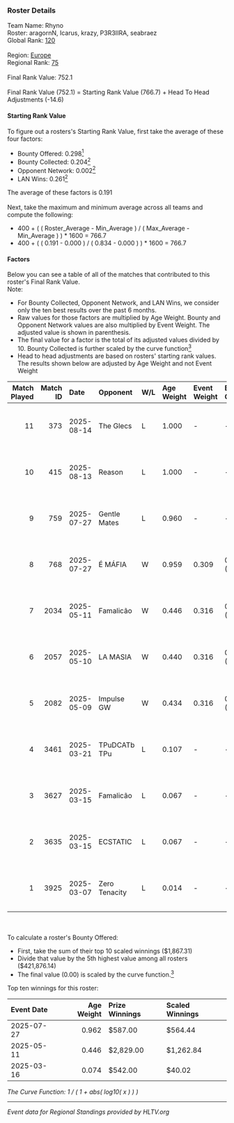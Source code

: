 ### Roster Details<br />
Team Name: Rhyno<br />
Roster: aragornN, Icarus, krazy, P3R3IIRA, seabraez<br />
Global Rank: [120](../../standings_global_2025_09_01.md)<br />
<br />
Region: [Europe]( ../../standings_europe_2025_09_01.md)<br />
Regional Rank: [75]( ../../standings_europe_2025_09_01.md)<br />
<br />
Final Rank Value:  752.1<br />
<br />
Final Rank Value (752.1) = Starting Rank Value (766.7) + Head To Head Adjustments (-14.6)<br />

#### Starting Rank Value<br />
To figure out a rosters's Starting Rank Value, first take the average of these four factors:<br />
- Bounty Offered: 0.298[<sup>1</sup>](#table2)
- Bounty Collected: 0.204[<sup>2</sup>](#table1)
- Opponent Network: 0.002[<sup>2</sup>](#table1)
- LAN Wins: 0.261[<sup>2</sup>](#table1)

The average of these factors is 0.191<br />
<br />
Next, take the maximum and minimum average across all teams and compute the following:<br />
- 400 + ( ( Roster_Average - Min_Average ) / ( Max_Average - Min_Average ) ) * 1600 = 766.7
- 400 + ( ( 0.191 - 0.000 ) / ( 0.834 - 0.000 ) ) * 1600 = 766.7


#### Factors<br />
Below you can see a table of all of the matches that contributed to this roster's Final Rank Value.<br />
Note:<br />

- For Bounty Collected, Opponent Network, and LAN Wins, we consider only the ten best results over the past 6 months.
- Raw values for those factors are multiplied by Age Weight. Bounty and Opponent Network values are also multiplied by Event Weight. The adjusted value is shown in parenthesis.
- The final value for a factor is the total of its adjusted values divided by 10. Bounty Collected is further scaled by the curve function[<sup>3</sup>](#curveFunction)
- Head to head adjustments are based on rosters' starting rank values. The results shown below are adjusted by Age Weight and not Event Weight
<span id="table1"></span><br />


| Match Played | Match ID | Date       | Opponent      | W/L | Age Weight | Event Weight | Bounty Collected | Opponent Network | LAN Wins  | H2H Adj. | Roster                                      |
| -: | -: | :- | :- | :- | :- | :- | :- | :- | :- | -: | :- |
|           11 |      373 | 2025-08-14 | The Glecs     | L   | 1.000      | -            | -                | -                | -         |   -17.69 | Icarus, Jayy2s, P3R3IIRA, rafaxF, seabraez  |
|           10 |      415 | 2025-08-13 | Reason        | L   | 1.000      | -            | -                | -                | -         |   -10.27 | Icarus, Jayy2s, P3R3IIRA, rafaxF, seabraez  |
|            9 |      759 | 2025-07-27 | Gentle Mates  | L   | 0.960      | -            | -                | -                | -         |    -1.69 | Icarus, Jayy2s, P3R3IIRA, rafaxF, seabraez  |
|            8 |      768 | 2025-07-27 | É MÁFIA       | W   | 0.959      | 0.309        | 0.000 (0.000)    | 0.000 (0.000)    | 1 (0.959) |     3.19 | Icarus, Jayy2s, P3R3IIRA, rafaxF, seabraez  |
|            7 |     2034 | 2025-05-11 | Famalicão     | W   | 0.446      | 0.316        | 0.003 (0.000)    | 0.094 (0.013)    | 1 (0.446) |     7.47 | aragornN, Icarus, krazy, P3R3IIRA, seabraez |
|            6 |     2057 | 2025-05-10 | LA MASIA      | W   | 0.440      | 0.316        | 0.005 (0.001)    | 0.014 (0.002)    | 1 (0.440) |     4.52 | aragornN, Icarus, krazy, P3R3IIRA, seabraez |
|            5 |     2082 | 2025-05-09 | Impulse GW    | W   | 0.434      | 0.316        | 0.000 (0.000)    | 0.000 (0.000)    | 1 (0.434) |     2.64 | aragornN, Icarus, krazy, P3R3IIRA, seabraez |
|            4 |     3461 | 2025-03-21 | TPuDCATb TPu  | L   | 0.107      | -            | -                | -                | -         |    -1.44 | aragornN, Icarus, krazy, P3R3IIRA, seabraez |
|            3 |     3627 | 2025-03-15 | Famalicão     | L   | 0.067      | -            | -                | -                | -         |    -1.02 | aragornN, Icarus, krazy, P3R3IIRA, seabraez |
|            2 |     3635 | 2025-03-15 | ECSTATIC      | L   | 0.067      | -            | -                | -                | -         |    -0.19 | aragornN, Icarus, krazy, P3R3IIRA, seabraez |
|            1 |     3925 | 2025-03-07 | Zero Tenacity | L   | 0.014      | -            | -                | -                | -         |    -0.16 | aragornN, Icarus, krazy, P3R3IIRA, seabraez |

<br />
<span id="table2"></span><br />
To calculate a roster's Bounty Offered:<br />

- First, take the sum of their top 10 scaled winnings ($1,867.31)
- Divide that value by the 5th highest value among all rosters ($421,876.14)
- The final value (0.00) is scaled by the curve function.[<sup>3</sup>](#curveFunction)

Top ten winnings for this roster:<br />

| Event Date | Age Weight | Prize Winnings | Scaled Winnings |
| :- | -: | :- | :- |
| 2025-07-27 |      0.962 | $587.00        | $564.44         |
| 2025-05-11 |      0.446 | $2,829.00      | $1,262.84       |
| 2025-03-16 |      0.074 | $542.00        | $40.02          |


<span id="curveFunction"></span>_The Curve Function: 1 / ( 1 + abs( log10( x ) ) )_<br />

---
_Event data for Regional Standings provided by HLTV.org_<br />
